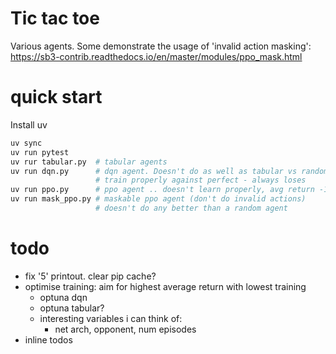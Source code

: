 # Tic tac toe

Various agents. Some demonstrate the usage of 'invalid action masking':
https://sb3-contrib.readthedocs.io/en/master/modules/ppo_mask.html

# quick start
Install uv

```sh
uv sync
uv run pytest
uv rur tabular.py  # tabular agents
uv run dqn.py      # dqn agent. Doesn't do as well as tabular vs random, doesn't
                   # train properly against perfect - always loses
uv run ppo.py      # ppo agent .. doesn't learn properly, avg return -1 (always loses)
uv run mask_ppo.py # maskable ppo agent (don't do invalid actions)
                   # doesn't do any better than a random agent
```

# todo
- fix '5' printout. clear pip cache?
- optimise training: aim for highest average return with lowest training
    - optuna dqn
    - optuna tabular?
    - interesting variables i can think of:
        - net arch, opponent, num episodes
- inline todos

